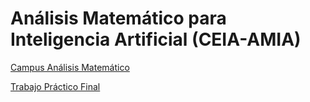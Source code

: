 # Análisis Matemático para Inteligencia Artificial (CEIA-AMIA)

[Campus Análisis Matemático ](https://campusposgrado.fi.uba.ar/course/view.php?id=232)

[Trabajo Práctico Final](TP_FINAL/README.md)
